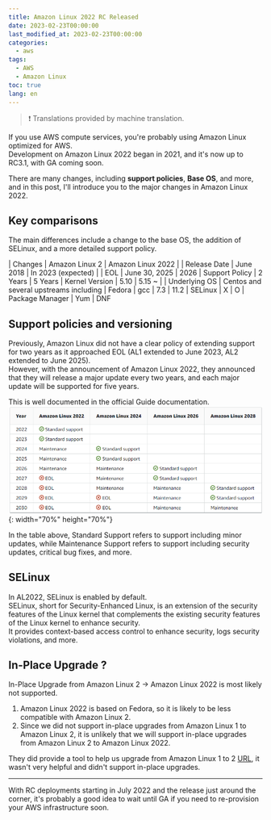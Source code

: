 ```yaml
---
title: Amazon Linux 2022 RC Released
date: 2023-02-23T00:00:00
last_modified_at: 2023-02-23T00:00:00
categories:
  - aws
tags:
  - AWS
  - Amazon Linux
toc: true
lang: en
---
```


> ❗ Translations provided by machine translation.  

If you use AWS compute services, you're probably using Amazon Linux optimized for AWS.  
Development on Amazon Linux 2022 began in 2021, and it's now up to RC3.1, with GA coming soon.

There are many changes, including **support policies**, **Base OS**, and more, and in this post, I'll introduce you to the major changes in Amazon Linux 2022.  

## Key comparisons

The main differences include a change to the base OS, the addition of SELinux, and a more detailed support policy.  

| Changes | Amazon Linux 2 | Amazon Linux 2022 | 
| Release Date | June 2018 | In 2023 (expected) |
| EOL | June 30, 2025 | 2026
| Support Policy | 2 Years | 5 Years
| Kernel Version | 5.10 | 5.15 ~ |
| Underlying OS | Centos and several upstreams including | Fedora
| gcc | 7.3 | 11.2
| SELinux | X | O
| Package Manager | Yum | DNF  

## Support policies and versioning

Previously, Amazon Linux did not have a clear policy of extending support for two years as it approached EOL (AL1 extended to June 2023, AL2 extended to June 2025).  
However, with the announcement of Amazon Linux 2022, they announced that they will release a major update every two years, and each major update will be supported for five years.  

This is well documented in the official Guide documentation.  
![AL2022 Support](/img/230223_al2022_1.png){: width="70%" height="70%"}  
 
In the table above, Standard Support refers to support including minor updates, while Maintenance Support refers to support including security updates, critical bug fixes, and more. 

## SELinux
In AL2022, SELinux is enabled by default.  
SELinux, short for Security-Enhanced Linux, is an extension of the security features of the Linux kernel that complements the existing security features of the Linux kernel to enhance security.  
It provides context-based access control to enhance security, logs security violations, and more.

## In-Place Upgrade ?
In-Place Upgrade from Amazon Linux 2 -> Amazon Linux 2022 is most likely not supported. 

1. Amazon Linux 2022 is based on Fedora, so it is likely to be less compatible with Amazon Linux 2.
2. Since we did not support in-place upgrades from Amazon Linux 1 to Amazon Linux 2, it is unlikely that we will support in-place upgrades from Amazon Linux 2 to Amazon Linux 2022.

They did provide a tool to help us upgrade from Amazon Linux 1 to 2 [URL](https://github.com/amazonlinux/upgrade-modules), 
it wasn't very helpful and didn't support in-place upgrades.

--------
With RC deployments starting in July 2022 and the release just around the corner, it's probably a good idea to wait until GA if you need to re-provision your AWS infrastructure soon.